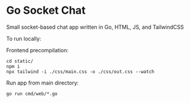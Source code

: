 # Go Socket Chat

Small socket-based chat app written in Go, HTML, JS, and TailwindCSS

To run locally:

Frontend precompilation:
```
cd static/
npm i
npx tailwind -i ./css/main.css -o ./css/out.css --watch
```

Run app from main directory:
```
go run cmd/web/*.go
```
